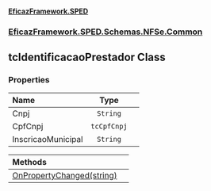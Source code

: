 #### [EficazFramework.SPED](EficazFrameworkSPED.md 'EficazFramework SPED')
### [EficazFramework.SPED.Schemas.NFSe.Common](EficazFramework.SPED.Schemas.NFSe.Common.md 'EficazFramework.SPED.Schemas.NFSe.Common')

## tcIdentificacaoPrestador Class
### Properties

| Name | Type | |
| :--- | :---: | :--- |
| Cnpj | `String` |  |
| CpfCnpj | `tcCpfCnpj` |  |
| InscricaoMunicipal | `String` |  |

| Methods | |
| :--- | :--- |
| [OnPropertyChanged(string)](EficazFramework.SPED.Schemas.NFSe.Common/tcIdentificacaoPrestador/OnPropertyChanged(string).md 'EficazFramework.SPED.Schemas.NFSe.Common.tcIdentificacaoPrestador.OnPropertyChanged(string)') | |
